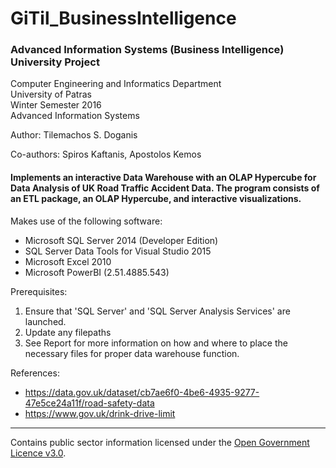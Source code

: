 # GiTil_BusinessIntelligence
### Advanced Information Systems (Business Intelligence) University Project

Computer Engineering and Informatics Department  
University of Patras  
Winter Semester 2016  
Advanced Information Systems  

Author: Tilemachos S. Doganis  

Co-authors: Spiros Kaftanis, Apostolos Kemos

#### Implements an interactive Data Warehouse with an OLAP Hypercube for Data Analysis of UK Road Traffic Accident Data. The program consists of an ETL package, an OLAP Hypercube, and interactive visualizations.

Makes use of the following software:

 * Microsoft SQL Server 2014 (Developer Edition)  
 * SQL Server Data Tools for Visual Studio 2015  
 * Microsoft Excel 2010  
 * Microsoft PowerBI (2.51.4885.543)  
  
Prerequisites:  
1. Ensure that 'SQL Server' and 'SQL Server Analysis Services' are launched.
2. Update any filepaths
3. See Report for more information on how and where to place the necessary files for proper data warehouse function.
  
  References:  
 * https://data.gov.uk/dataset/cb7ae6f0-4be6-4935-9277-47e5ce24a11f/road-safety-data  
 * https://www.gov.uk/drink-drive-limit

---
Contains public sector information licensed under the [Open Government Licence v3.0](http://www.nationalarchives.gov.uk/doc/open-government-licence/version/3/).
